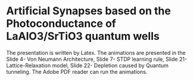 # Artificial Synapses based on the Photoconductance of LaAlO3/SrTiO3 quantum wells

The presentation is written by Latex. The animations are presented in the Slide 4- Von Neumann Architecture, Slide 7- STDP learning rule, Slide 21- Lattice-Relaxation model, Slide 22- Depletion caused by Quantum tunneling. The Adobe PDF reader can run the animations.
